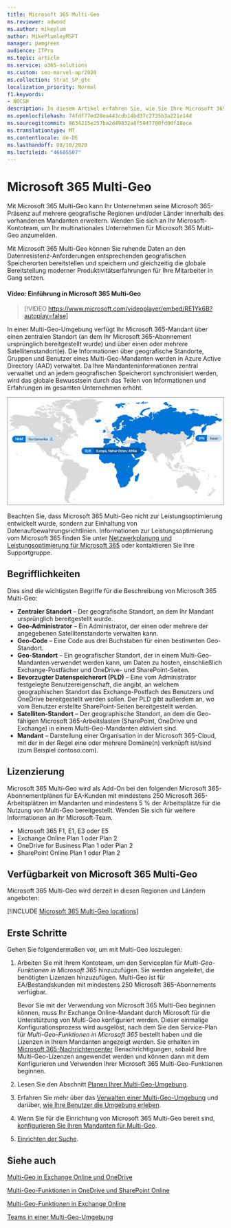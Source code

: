 ```yaml
---
title: Microsoft 365 Multi-Geo
ms.reviewer: adwood
ms.author: mikeplum
author: MikePlumleyMSFT
manager: pamgreen
audience: ITPro
ms.topic: article
ms.service: o365-solutions
ms.custom: seo-marvel-apr2020
ms.collection: Strat_SP_gtc
localization_priority: Normal
f1.keywords:
- NOCSH
description: In diesem Artikel erfahren Sie, wie Sie Ihre Microsoft 365-Präsenz in mehreren geografischen Regionen mit Microsoft 365 Multi-Geo erweitern können.
ms.openlocfilehash: 74fdf77ed28ea443cdb14bd37c2735b3a221e14d
ms.sourcegitcommit: 8634215e257ba2d49832a8f5947700fd00f18ece
ms.translationtype: MT
ms.contentlocale: de-DE
ms.lasthandoff: 08/10/2020
ms.locfileid: "46605507"
---
```

# <a name="microsoft-365-multi-geo"></a>Microsoft 365 Multi-Geo

Mit Microsoft 365 Multi-Geo kann Ihr Unternehmen seine Microsoft 365-Präsenz auf mehrere geografische Regionen und/oder Länder innerhalb des vorhandenen Mandanten erweitern. Wenden Sie sich an Ihr Microsoft-Kontoteam, um Ihr multinationales Unternehmen für Microsoft 365 Multi-Geo anzumelden.
  
Mit Microsoft 365 Multi-Geo können Sie ruhende Daten an den Datenresistenz-Anforderungen entsprechenden geografischen Speicherorten bereitstellen und speichern und gleichzeitig die globale Bereitstellung moderner Produktivitätserfahrungen für Ihre Mitarbeiter in Gang setzen.

#### <a name="video-introducing-microsoft-365-multi-geo"></a>Video: Einführung in Microsoft 365 Multi-Geo

> [!VIDEO https://www.microsoft.com/videoplayer/embed/RE1Yk6B?autoplay=false]

In einer Multi-Geo-Umgebung verfügt Ihr Microsoft 365-Mandant über einen zentralen Standort (an dem Ihr Microsoft 365-Abonnement ursprünglich bereitgestellt wurde) und über einen oder mehrere Satellitenstandort(e). Die Informationen über geografische Standorte, Gruppen und Benutzer eines Multi-Geo-Mandanten werden in Azure Active Directory (AAD) verwaltet. Da Ihre Mandanteninformationen zentral verwaltet und an jedem geografischen Speicherort synchronisiert werden, wird das globale Bewusstsein durch das Teilen von Informationen und Erfahrungen im gesamten Unternehmen erhöht.

![Screenshot der Multi-Geo-Zuordnung aus der SharePoint-Admin Center](media/multi-geo-world-map.png)

Beachten Sie, dass Microsoft 365 Multi-Geo nicht zur Leistungsoptimierung entwickelt wurde, sondern zur Einhaltung von Datenaufbewahrungsrichtlinien. Informationen zur Leistungsoptimierung vom Microsoft 365 finden Sie unter [Netzwerkplanung und Leistungsoptimierung für Microsoft 365](https://support.office.com/article/e5f1228c-da3c-4654-bf16-d163daee8848) oder kontaktieren Sie Ihre Supportgruppe.

## <a name="terminology"></a>Begrifflichkeiten

Dies sind die wichtigsten Begriffe für die Beschreibung von Microsoft 365 Multi-Geo:

- **Zentraler Standort** – Der geografische Standort, an dem Ihr Mandant ursprünglich bereitgestellt wurde.
- **Geo-Administrator** – Ein Administrator, der einen oder mehrere der angegebenen Satellitenstandorte verwalten kann.
- **Geo-Code** – Eine Code aus drei Buchstaben für einen bestimmten Geo-Standort.
- **Geo-Standort** – Ein geografischer Standort, der in einem Multi-Geo-Mandanten verwendet werden kann, um Daten zu hosten, einschließlich Exchange-Postfächer und OneDrive- und SharePoint-Seiten.
- **Bevorzugter Datenspeicherort (PLD)** – Eine vom Administrator festgelegte Benutzereigenschaft, die angibt, an welchem geographischen Standort das Exchange-Postfach des Benutzers und OneDrive bereitgestellt werden sollen. Der PLD gibt außerdem an, wo vom Benutzer erstellte SharePoint-Seiten bereitgestellt werden.
- **Satelliten-Standort** – Der geographische Standort, an dem die Geo-fähigen Microsoft 365-Arbeitslasten (SharePoint, OneDrive und Exchange) in einem Multi-Geo-Mandanten aktiviert sind.
- **Mandant** – Darstellung einer Organisation in der Microsoft 365-Cloud, mit der in der Regel eine oder mehrere Domäne(n) verknüpft ist/sind (zum Beispiel contoso.com).

## <a name="licensing"></a>Lizenzierung

Microsoft 365 Multi-Geo wird als Add-On bei den folgenden Microsoft 365-Abonnementplänen für EA-Kunden mit mindestens 250 Microsoft 365-Arbeitsplätzen im Mandanten und mindestens 5 % der Arbeitsplätze für die Nutzung von Multi-Geo bereitgestellt. Wenden Sie sich für weitere Informationen an Ihr Microsoft-Team.

- Microsoft 365 F1, E1, E3 oder E5
- Exchange Online Plan 1 oder Plan 2
- OneDrive for Business Plan 1 oder Plan 2
- SharePoint Online Plan 1 oder Plan 2

## <a name="microsoft-365-multi-geo-availability"></a>Verfügbarkeit von Microsoft 365 Multi-Geo

Microsoft 365 Multi-Geo wird derzeit in diesen Regionen und Ländern angeboten:

[!INCLUDE [Microsoft 365 Multi-Geo locations](includes/office-365-multi-geo-locations.md)]

## <a name="getting-started"></a>Erste Schritte

Gehen Sie folgendermaßen vor, um mit Multi-Geo loszulegen:

1. Arbeiten Sie mit Ihrem Kontoteam, um den Serviceplan für _Multi-Geo-Funktionen in Microsoft 365_ hinzuzufügen. Sie werden angeleitet, die benötigten Lizenzen hinzuzufügen. Multi-Geo ist für EA/Bestandskunden mit mindestens 250 Microsoft 365-Abonnements verfügbar.

   Bevor Sie mit der Verwendung von Microsoft 365 Multi-Geo beginnen können, muss Ihr Exchange Online-Mandant durch Microsoft für die Unterstützung von Multi-Geo konfiguriert werden. Dieser einmalige Konfigurationsprozess wird ausgelöst, nach dem Sie den Service-Plan für *Multi-Geo-Funktionen in Microsoft 365* bestellt haben und die Lizenzen in Ihrem Mandanten angezeigt werden. Sie erhalten im [Microsoft 365-Nachrichtencenter](https://support.office.com/article/38FB3333-BFCC-4340-A37B-DEDA509C2093) Benachrichtigungen, sobald Ihre Multi-Geo-Lizenzen angewendet werden und können dann mit dem Konfigurieren und Verwenden Ihrer Microsoft 365 Multi-Geo-Funktionen beginnen.

2. Lesen Sie den Abschnitt [Planen Ihrer Multi-Geo-Umgebung](plan-for-multi-geo.md).

3. Erfahren Sie mehr über das [Verwalten einer Multi-Geo-Umgebung](administering-a-multi-geo-environment.md) und darüber, [wie Ihre Benutzer die Umgebung erleben](multi-geo-user-experience.md).

4. Wenn Sie für die Einrichtung von Microsoft 365 Multi-Geo bereit sind, [konfigurieren Sie Ihren Mandanten für Multi-Geo](multi-geo-tenant-configuration.md).

5. [Einrichten der Suche](configure-search-for-multi-geo.md).

## <a name="see-also"></a>Siehe auch

[Multi-Geo in Exchange Online und OneDrive](https://Aka.ms/GoMultiGeo)

[Multi-Geo-Funktionen in OneDrive und SharePoint Online](https://docs.microsoft.com/office365/enterprise/multi-geo-capabilities-in-onedrive-and-sharepoint-online-in-office-365)

[Multi-Geo-Funktionen in Exchange Online](https://docs.microsoft.com/office365/enterprise/multi-geo-capabilities-in-exchange-online)

[Teams in einer Multi-Geo-Umgebung](https://docs.microsoft.com/microsoftteams/teams-experience-o365odb-spo-multi-geo)
